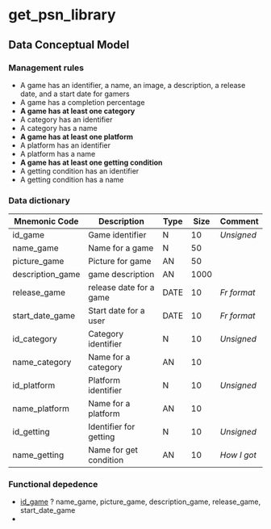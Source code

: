 # get_psn_library

## Data Conceptual Model
### Management rules 
* A game has an identifier, a name, an image, a description, a release date, and a start date for gamers
* A game has a completion percentage
* **A game has at least one category**
* A category has an identifier
* A category has a name
* **A game has at least one platform**
* A platform has an identifier
* A platform has a name
* **A game has at least one getting condition**
* A getting condition has an identifier
* A getting condition has a name

### Data dictionary

| **Mnemonic Code** | **Description**            | **Type** | **Size**   | **Comment**   |
|--------------------|---------------------------|----------|------------|---------------|
| id_game            | Game identifier           | N        | 10         | *Unsigned*    |
| name_game          | Name for a game           | N        | 50         |               |
| picture_game       | Picture for game          | AN       | 50         |               |
| description_game   | game description          | AN       | 1000       |               |
| release_game       | release date for a game   | DATE     | 10         | *Fr format*   |
| start_date_game    | Start date for a user     | DATE     | 10         | *Fr format*   |
| id_category        | Category identifier       | N        | 10         | *Unsigned*    | 
| name_category      | Name for a category       | AN       | 10         |               |
| id_platform        | Platform identifier       | N        | 10         | *Unsigned*    |
| name_platform      | Name for a platform       | AN       | 10         |               |
| id_getting         | Identifier for getting    | N        | 10         | *Unsigned*    |
| name_getting       | Name for get condition    | AN       | 10         | *How I got*   |



### Functional depedence

* <ins>id_game</ins> ? name_game, picture_game, description_game, release_game, start_date_game
* 








